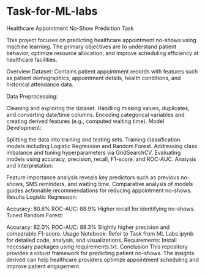 # Task-for-ML-labs
Healthcare Appointment No-Show Prediction Task

This project focuses on predicting healthcare appointment no-shows using machine learning. The primary objectives are to understand patient behavior, optimize resource allocation, and improve scheduling efficiency at healthcare facilities.

Overview
Dataset:
Contains patient appointment records with features such as patient demographics, appointment details, health conditions, and historical attendance data.

Data Preprocessing:

Cleaning and exploring the dataset.
Handling missing values, duplicates, and converting date/time columns.
Encoding categorical variables and creating derived features (e.g., computed waiting time).
Model Development:

Splitting the data into training and testing sets.
Training classification models including Logistic Regression and Random Forest.
Addressing class imbalance and tuning hyperparameters via GridSearchCV.
Evaluating models using accuracy, precision, recall, F1-score, and ROC-AUC.
Analysis and Interpretation:

Feature importance analysis reveals key predictors such as previous no-shows, SMS reminders, and waiting time.
Comparative analysis of models guides actionable recommendations for reducing appointment no-shows.
Results
Logistic Regression:

Accuracy: 80.6%
ROC-AUC: 88.9%
Higher recall for identifying no-shows.
Tuned Random Forest:

Accuracy: 82.0%
ROC-AUC: 88.3%
Slightly higher precision and comparable F1-score.
Usage
Notebook:
Refer to Task from ML Labs.ipynb for detailed code, analysis, and visualizations.
Requirements:
Install necessary packages using requirements.txt.
Conclusion
This repository provides a robust framework for predicting patient no-shows. The insights derived can help healthcare providers optimize appointment scheduling and improve patient engagement.
